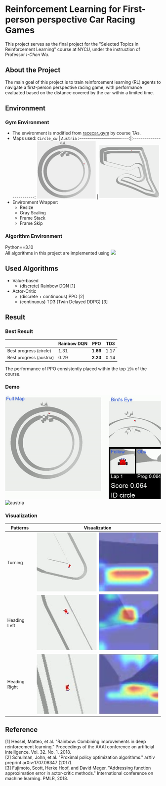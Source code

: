 
# Reinforcement Learning for First-person perspective Car Racing Games

This project serves as the final project for the "Selected Topics in Reinforcement Learning" course at NYCU, under the instruction of Professor _I-Chen Wu_.

## About the Project
The main goal of this project is to train reinforcement learning (RL) agents to navigate a first-person perspective racing game, with performance evaluated based on the distance covered by the car within a limited time.

## Environment
### Gym Environment
* The environment is modified from [racecar_gym](https://github.com/axelbr/racecar_gym) by course TAs.
* Maps used:
    `Circle_cw` | `Austria`
    :-------------------------:|:-------------------------:
    ![circle](assets/circle.png) | ![austria](assets/austria.png)
* Environment Wrapper:
    * Resize
    * Gray Scaling
    * Frame Stack
    * Frame Skip

### Algorithm Environment
Python==3.10  
All algorithms in this project are implemented using <img style="inline;" src="https://img.shields.io/badge/PyTorch-%23EE4C2C.svg?style=flat&logo=pytorch&logoColor=white">


## Used Algorithms
- Value-based
    * (discrete) Rainbow DQN [1]
- Actor-Critic
    * (discrete + continuous) PPO [2]
    * (continuous) TD3 (Twin Delayed DDPG) [3]

## Result
### Best Result
| |Rainbow DQN|PPO|TD3|
|---|----|---|---|
|Best progress (circle)|1.31|**1.66**|1.17|
|Best progress (austria)|0.29|**2.23**|0.14|  

The performance of PPO consistently placed within the top `15%` of the course.

### Demo
![circle](assets/circle.gif)
![austria](assets/austria.gif)

### Visualization
|Patterns|Visualization|
|----|---|
|Turning|![turning](assets/turn.png)|
|Heading Left|![heading_left](assets/hl.png)|  
|Heading Right|![heading_right](assets/hr.png)|
## Reference
[1] Hessel, Matteo, et al. "Rainbow: Combining improvements in deep reinforcement learning." Proceedings of the AAAI conference on artificial intelligence. Vol. 32. No. 1. 2018.  
[2] Schulman, John, et al. "Proximal policy optimization algorithms." arXiv preprint arXiv:1707.06347 (2017).  
[3] Fujimoto, Scott, Herke Hoof, and David Meger. "Addressing function approximation error in actor-critic methods." International conference on machine learning. PMLR, 2018.
